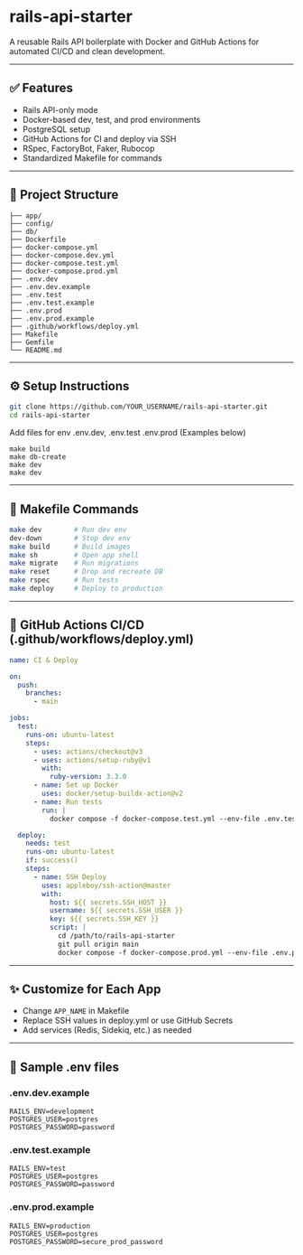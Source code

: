 # rails-api-starter

A reusable Rails API boilerplate with Docker and GitHub Actions for automated CI/CD and clean development.

---

## ✅ Features

- Rails API-only mode
- Docker-based dev, test, and prod environments
- PostgreSQL setup
- GitHub Actions for CI and deploy via SSH
- RSpec, FactoryBot, Faker, Rubocop
- Standardized Makefile for commands

---

## 📁 Project Structure

```
├── app/
├── config/
├── db/
├── Dockerfile
├── docker-compose.yml
├── docker-compose.dev.yml
├── docker-compose.test.yml
├── docker-compose.prod.yml
├── .env.dev
├── .env.dev.example
├── .env.test
├── .env.test.example
├── .env.prod
├── .env.prod.example
├── .github/workflows/deploy.yml
├── Makefile
├── Gemfile
└── README.md
```

---

## ⚙️ Setup Instructions

```bash
git clone https://github.com/YOUR_USERNAME/rails-api-starter.git
cd rails-api-starter
```
Add files for env .env.dev, .env.test .env.prod (Examples below)
```
make build
make db-create
make dev
make dev
```

---

## 🐳 Makefile Commands

```bash
make dev        # Run dev env
dev-down        # Stop dev env
make build      # Build images
make sh         # Open app shell
make migrate    # Run migrations
make reset      # Drop and recreate DB
make rspec      # Run tests
make deploy     # Deploy to production
```

---

## 🔐 GitHub Actions CI/CD (.github/workflows/deploy.yml)

```yaml
name: CI & Deploy

on:
  push:
    branches:
      - main

jobs:
  test:
    runs-on: ubuntu-latest
    steps:
      - uses: actions/checkout@v3
      - uses: actions/setup-ruby@v1
        with:
          ruby-version: 3.3.0
      - name: Set up Docker
        uses: docker/setup-buildx-action@v2
      - name: Run tests
        run: |
          docker compose -f docker-compose.test.yml --env-file .env.test run --rm app bundle exec rspec

  deploy:
    needs: test
    runs-on: ubuntu-latest
    if: success()
    steps:
      - name: SSH Deploy
        uses: appleboy/ssh-action@master
        with:
          host: ${{ secrets.SSH_HOST }}
          username: ${{ secrets.SSH_USER }}
          key: ${{ secrets.SSH_KEY }}
          script: |
            cd /path/to/rails-api-starter
            git pull origin main
            docker compose -f docker-compose.prod.yml --env-file .env.prod up -d --build
```

---

## ✨ Customize for Each App
- Change `APP_NAME` in Makefile
- Replace SSH values in deploy.yml or use GitHub Secrets
- Add services (Redis, Sidekiq, etc.) as needed

---

## 📄 Sample .env files

### .env.dev.example
```
RAILS_ENV=development
POSTGRES_USER=postgres
POSTGRES_PASSWORD=password
```

### .env.test.example
```
RAILS_ENV=test
POSTGRES_USER=postgres
POSTGRES_PASSWORD=password
```

### .env.prod.example
```
RAILS_ENV=production
POSTGRES_USER=postgres
POSTGRES_PASSWORD=secure_prod_password
```
